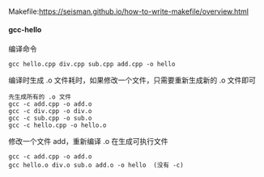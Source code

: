 ####
Makefile:https://seisman.github.io/how-to-write-makefile/overview.html


#### gcc-hello
编译命令
```
gcc hello.cpp div.cpp sub.cpp add.cpp -o hello 
```

编译时生成 .o 文件耗时，如果修改一个文件，只需要重新生成新的 .o 文件即可
```
先生成所有的 .o 文件
gcc -c add.cpp -o add.o
gcc -c div.cpp -o div.o
gcc -c sub.cpp -o sub.o
gcc -c hello.cpp -o hello.o

```

修改一个文件 add，重新编译 .o 在生成可执行文件
```
gcc -c add.cpp -o add.o
gcc hello.o div.o sub.o add.o -o hello  (没有 -c)

```
